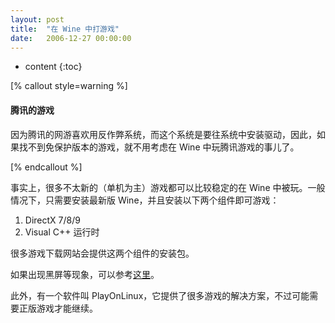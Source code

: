 ```yaml
---
layout: post
title:  "在 Wine 中打游戏"
date:   2006-12-27 00:00:00
---
```

* content
{:toc}

[% callout style=warning %]

#### 腾讯的游戏

因为腾讯的网游喜欢用反作弊系统，而这个系统是要往系统中安装驱动，因此，如果找不到免保护版本的游戏，就不用考虑在 Wine 中玩腾讯游戏的事儿了。

[% endcallout %]

事实上，很多不太新的（单机为主）游戏都可以比较稳定的在 Wine 中被玩。一般情况下，只需要安装最新版 Wine，并且安装以下两个组件即可游戏：

1. DirectX 7/8/9
2. Visual C++ 运行时

很多游戏下载网站会提供这两个组件的安装包。

如果出现黑屏等现象，可以参考[这里](http://telarapedia.gamepedia.com/Wine#Troubleshooting)。

此外，有一个软件叫 PlayOnLinux，它提供了很多游戏的解决方案，不过可能需要正版游戏才能继续。
